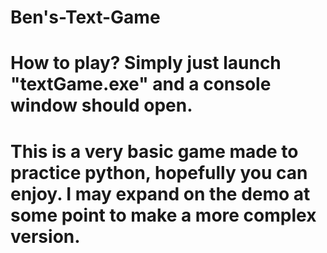 # Ben's-Text-Game
# How to play? Simply just launch "textGame.exe" and a console window should open.
# This is a very basic game made to practice python, hopefully you can enjoy. I may expand on the demo at some point to make a more complex version.
